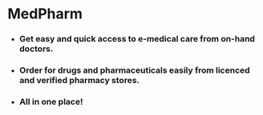 # MedPharm

- ### Get easy and quick access to e-medical care from on-hand doctors. 
- ### Order for drugs and pharmaceuticals easily from licenced and verified pharmacy stores.
- ### All in one place!
